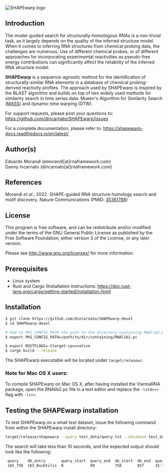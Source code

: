 ![SHAPEwarp logo](http://www.incarnatolab.com/images/software/SHAPEwarp.png)
<br />
## Introduction

The model-guided search for structurally-homologous RNAs is a non-trivial task, as it largely depends on the quality of the inferred structure model. When it comes to inferring RNA structures from chemical probing data, the challenges are numerous. Use of different chemical probes, or of different approaches for incorporating experimental reactivities as pseudo-free energy contributions can significantly affect the reliability of the inferred RNA structure model.

__SHAPEwarp__ is a sequence-agnostic method for the identification of structurally-similar RNA elements in a database of chemical probing-derived reactivity profiles. The approach used by SHAPEwarp is inspired by the BLAST algorithm and builds on top of two widely used methods for similarity search in time series data: Mueen's Algorithm for Similarity Search ([MASS](https://www.cs.unm.edu/~mueen/FastestSimilaritySearch.html)) and dynamic time warping (DTW). 

For support requests, please post your questions to: <https://github.com/dincarnato/SHAPEwarp/issues>

For a complete documentation, please refer to: <https://shapewarp-docs.readthedocs.io/en/latest/>


## Author(s)

Edoardo Morandi (emorandi[at]rnaframework.com)<br/>
Danny Incarnato (dincarnato[at]rnaframework.com)<br/>


## References

Morandi *et al*., 2022. SHAPE-guided RNA structure homology search and motif discovery. Nature Communications (PMID: [35361788](https://pubmed.ncbi.nlm.nih.gov/35361788/))


## License

This program is free software, and can be redistribute and/or modified under the terms of the GNU General Public License as published by the Free Software Foundation, either version 3 of the License, or any later version.

Please see <http://www.gnu.org/licenses/> for more information.


## Prerequisites

- Linux system
- Rust and Cargo (Installation instructions: <https://doc.rust-lang.org/cargo/getting-started/installation.html>)


## Installation

```bash
$ git clone https://github.com/dincarnato/SHAPEwarp-devel
$ cd SHAPEwarp-devel

# Add to PKG_CONFIG_PATH the path to the directory containing RNAlib2.pc from the ViennaRNA package
$ export PKG_CONFIG_PATH=/path/to/dir/containing/RNAlib2.pc

$ export RUSTFLAGS=-Ctarget-cpu=native
$ cargo build --release
```

The SHAPEwarp executable will be located under ``target/release/``.<br/>


### Note for Mac OS X users:
To compile SHAPEwarp on Mac OS X, after having installed the ViennaRNA package, open the RNAlib2.pc file in a text editor and replace the ``-lstdc++`` flag with ``-lc++``.</br>


## Testing the SHAPEwarp installation

To test SHAPEwarp on a small test dataset, issue the following command from within the SHAPEwarp install directory:

```bash
target/release/shapewarp --query test_data/query.txt --database test_data/test.db --output test_out --ow
```
The search will take less than 10 seconds, and the expected output should look like the following:

```bash
 query    db_entry       query_start  query_end  db_start  db_end  query_seed  db_seed  score    pvalue    evalue    status
 16S_750  16S_Bsubtilis  0            99         758       857     15-79       773-837  109.103  5.665e-8  1.003e-5  !
```